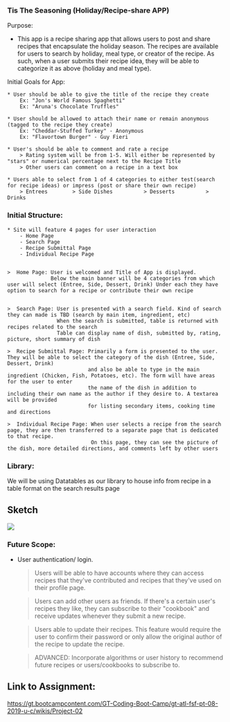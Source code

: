 

### Tis The Seasoning (Holiday/Recipe-share APP)

Purpose:

- This app is a recipe sharing app that allows users to post and share recipes that encapsulate the holiday season.
  The recipes are available for users to search by holiday, meal type, or creator of the recipe.
  As such, when a user submits their recipe idea, they will be able to categorize it as above (holiday and meal type).

Initial Goals for App:

    * User should be able to give the title of the recipe they create
        Ex: "Jon's World Famous Spaghetti"
        Ex: "Aruna's Chocolate Truffles"

    * User should be allowed to attach their name or remain anonymous (tagged to the recipe they create)
        Ex: "Cheddar-Stuffed Turkey" - Anonymous     
        Ex: "Flavortown Burger" - Guy Fieri

    * User's should be able to comment and rate a recipe
        > Rating system will be from 1-5. Will either be represented by "stars" or numerical percentage next to the Recipe Title
        > Other users can comment on a recipe in a text box

    * Users able to select from 1 of 4 categories to either test(search for recipe ideas) or impress (post or share their own recipe)
        > Entrees        > Side Dishes          > Desserts          > Drinks


### Initial Structure:

    * Site will feature 4 pages for user interaction
        - Home Page
        - Search Page
        - Recipe Submittal Page
        - Individual Recipe Page

    
    >  Home Page: User is welcomed and Title of App is displayed. 
                  Below the main banner will be 4 categories from which user will select (Entree, Side, Dessert, Drink) Under each they have option to search for a recipe or contribute their own recipe

    
    >  Search Page: User is presented with a search field. Kind of search they can made is TBD (search by main item, ingredient, etc)
                    When the search is submitted, table is returned with recipes related to the search
                    Table can display name of dish, submitted by, rating, picture, short summary of dish

    >  Recipe Submittal Page: Primarily a form is presented to the user. They will be able to select the category of the dish (Entree, Side, Dessert, Drink)
                              and also be able to type in the main ingredient (Chicken, Fish, Potatoes, etc). The form will have areas for the user to enter
                              the name of the dish in addition to including their own name as the author if they desire to. A textarea will be provided 
                              for listing secondary items, cooking time and directions

    >  Individual Recipe Page: When user selects a recipe from the search page, they are then transferred to a separate page that is dedicated to that recipe.
                               On this page, they can see the picture of the dish, more detailed directions, and comments left by other users

### Library:

We will be using Datatables as our library to house info from recipe in a table format on the search results page

## Sketch

<img src="assets/images/Home Page Sketch.png" style="width='100%'">

### Future Scope:

*   User authentication/ login. 
    > Users will be able to have accounts where they can access recipes that they've contributed and recipes that they've used on their profile page.

    > Users can add other users as friends. If there's a certain user's recipes they like, they can subscribe to their "cookbook" and receive
      updates whenever they submit a new recipe.

    > Users able to update their recipes. This feature would require the user to confirm their password or only allow the original author of the 
      recipe to update the recipe.

    > ADVANCED: Incorporate algorithms or user history to recommend future recipes or users/cookbooks to subscribe to.




## Link to Assignment:
https://gt.bootcampcontent.com/GT-Coding-Boot-Camp/gt-atl-fsf-pt-08-2019-u-c/wikis/Project-02
